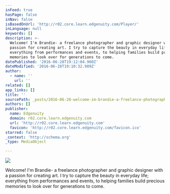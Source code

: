 ```yaml
---
inFeed: true
hasPage: false
inNav: false
isBasedOnUrl: 'http://r02.core.learn.edgenuity.com/Player/'
inLanguage: null
keywords: []
description: >-
  Welcome! I'm Brandie- a freelance photographer and graphic designer with a
  passion for creating art. I try to capture the beauty in everyday life;
  everything from performances and events, to helping families build precious
  memories to look over for generations to come. 
datePublished: '2016-06-28T19:12:04.960Z'
dateModified: '2016-06-28T19:10:32.989Z'
author:
  - name: ''
    url: ''
related: []
app_links: []
title: ''
sourcePath: _posts/2016-06-28-welcome-im-brandie-a-freelance-photographer-and-graphic-d.md
authors: []
publisher:
  name: Edgenuity
  domain: r02.core.learn.edgenuity.com
  url: 'http://r02.core.learn.edgenuity.com'
  favicon: 'http://r02.core.learn.edgenuity.com/favicon.ico'
starred: false
_context: 'http://schema.org'
_type: MediaObject

---
```

![](https://imgflo.herokuapp.com/graph/vahj1ThiexotieMo/42e35dad4bff397de6fe89296573fd67/croprotate.jpg?cropheight=1048&cropwidth=1568&degrees=0&input=https%3A%2F%2Fthe-grid-user-content.s3-us-west-2.amazonaws.com%2Fbef8bd73-9d04-4898-a1f0-c5c8dc5f1452.jpg&x=0&y=0)

Welcome! I'm Brandie- a freelance photographer and graphic designer with a passion for creating art. I try to capture the beauty in everyday life; everything from performances and events, to helping families build precious memories to look over for generations to come.